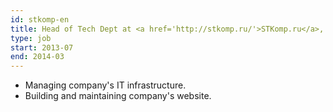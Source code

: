 ```yaml
---
id: stkomp-en
title: Head of Tech Dept at <a href='http://stkomp.ru/'>STKomp.ru</a>, Russia
type: job
start: 2013-07
end: 2014-03
---
```


*   Managing company's IT infrastructure.
*   Building and maintaining company's website.
